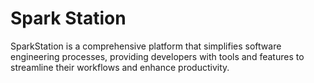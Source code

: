 # Spark Station
SparkStation is a comprehensive platform that simplifies software engineering processes, providing developers with tools and features to streamline their workflows and enhance productivity.
